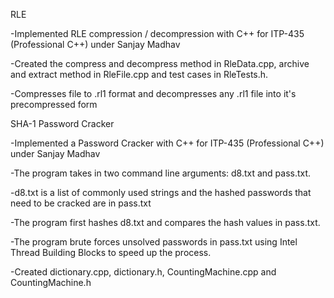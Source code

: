 RLE

-Implemented RLE compression / decompression with C++ for ITP-435 (Professional C++) under Sanjay Madhav

-Created the compress and decompress method in RleData.cpp, archive and extract method in RleFile.cpp and
test cases in RleTests.h.

-Compresses file to .rl1 format and decompresses any .rl1 file into it's precompressed form




SHA-1 Password Cracker


-Implemented a Password Cracker with C++ for ITP-435 (Professional C++) under Sanjay Madhav

-The program takes in two command line arguments: d8.txt and pass.txt.

-d8.txt is a list of commonly used strings and the hashed passwords that need to be cracked are in pass.txt

-The program first hashes d8.txt and compares the hash values in pass.txt.

-The program brute forces unsolved passwords in pass.txt using Intel Thread Building Blocks to speed up the process.

-Created dictionary.cpp, dictionary.h, CountingMachine.cpp and CountingMachine.h
